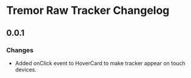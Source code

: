 # Tremor Raw Tracker Changelog

## 0.0.1

### Changes

* Added onClick event to HoverCard to make tracker appear on touch devices. 
